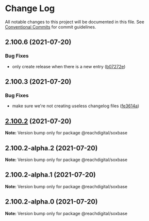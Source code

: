 # Change Log

All notable changes to this project will be documented in this file.
See [Conventional Commits](https://conventionalcommits.org) for commit guidelines.

## 2.100.6 (2021-07-20)


### Bug Fixes

* only create release when there is a new entry ([b07272e](https://github.com/ho-nl/m2-pwa/commit/b07272e4e74ee0bec3677e35ce3ee7e02231971a))





## 2.100.3 (2021-07-20)


### Bug Fixes

* make sure we're not creating useless changelog files ([fe3614a](https://github.com/ho-nl/m2-pwa/commit/fe3614a8480c7f1c68d673da2bb84805112a6643))





## [2.100.2](https://github.com/ho-nl/m2-pwa/compare/@reachdigital/soxbase@2.100.2-alpha.2...@reachdigital/soxbase@2.100.2) (2021-07-20)

**Note:** Version bump only for package @reachdigital/soxbase





## 2.100.2-alpha.2 (2021-07-20)

**Note:** Version bump only for package @reachdigital/soxbase





## 2.100.2-alpha.1 (2021-07-20)

**Note:** Version bump only for package @reachdigital/soxbase





## 2.100.2-alpha.0 (2021-07-20)

**Note:** Version bump only for package @reachdigital/soxbase
